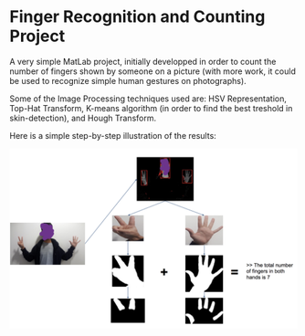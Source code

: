 # Finger Recognition and Counting Project


A very simple MatLab project, initially developped in order to count the number of fingers shown by someone on a picture (with more work, it could be used to recognize simple human gestures on photographs).

Some of the Image Processing techniques used are: HSV Representation, Top-Hat Transform, K-means algorithm (in order to find the best treshold in skin-detection), and Hough Transform.

Here is a simple step-by-step illustration of the results:

![Example of the program step-by-step results](https://github.com/tristandot/Fingers_Counting/blob/master/example.png "Example of the program step-by-step results")
